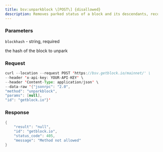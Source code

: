 ```yaml
---
title: bsv:unparkblock \[POST\] {disallowed}
description: Removes parked status of a block and its descendants, reconsider themfor activation.This can be used to undo the effects of parkblock.
---
```


### Parameters


`blockhash` - string, required

the hash of the block to unpark

### Request

``` java
curl --location --request POST 'https://bsv.getblock.io/mainnet/' \ 
--header 'x-api-key: YOUR-API-KEY' \ 
--header 'Content-Type: application/json' \ 
--data-raw '{"jsonrpc": "2.0",
"method": "unparkblock",
"params": [null],
"id": "getblock.io"}'
```

###  Response

``` java
{
    "result": "null",
    "id": "getblock.io",
    "status_code": 405,
    "message": "Method not allowed"
}
```


